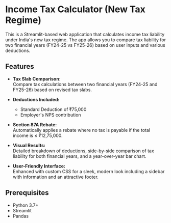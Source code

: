 # Income Tax Calculator (New Tax Regime)

This is a Streamlit-based web application that calculates income tax liability under India's new tax regime. The app allows you to compare tax liability for two financial years (FY24-25 vs FY25-26) based on user inputs and various deductions.

## Features

- **Tax Slab Comparison:**  
  Compare tax calculations between two financial years (FY24-25 and FY25-26) based on revised tax slabs.

- **Deductions Included:**  
  - Standard Deduction of ₹75,000  
  - Employer's NPS contribution

- **Section 87A Rebate:**  
  Automatically applies a rebate where no tax is payable if the total income is ≤ ₹12,75,000.

- **Visual Results:**  
  Detailed breakdown of deductions, side-by-side comparison of tax liability for both financial years, and a year-over-year bar chart.

- **User-Friendly Interface:**  
  Enhanced with custom CSS for a sleek, modern look including a sidebar with information and an attractive footer.

## Prerequisites

- Python 3.7+
- Streamlit
- Pandas
